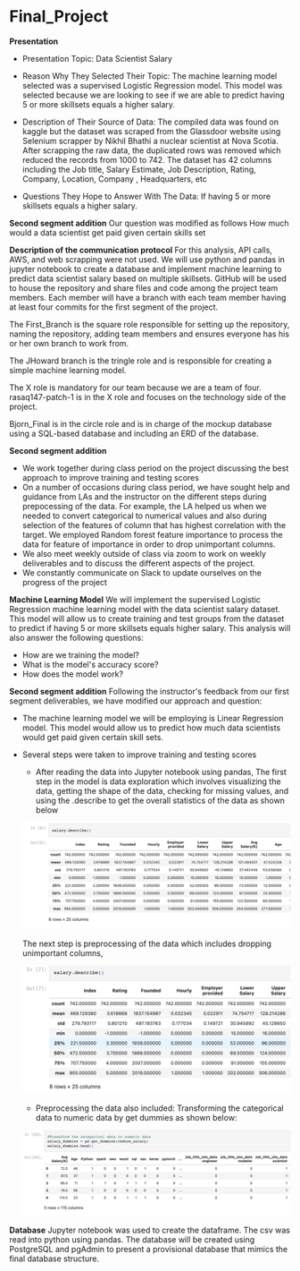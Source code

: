 # Final_Project
**Presentation**

- Presentation Topic: Data Scientist Salary

- Reason Why They Selected Their Topic: The machine learning model selected was a supervised Logistic Regression model. This model was selected because we are looking to see if we are able to predict having 5 or more skillsets equals a higher salary.

- Description of Their Source of Data: The compiled data was found on kaggle but the dataset was scraped from the Glassdoor website using Selenium scrapper by Nikhil Bhathi a nuclear scientist at Nova Scotia. After scrapping the raw data, the duplicated rows was removed which reduced the records from 1000 to 742. The dataset has 42 columns including the Job title, Salary Estimate, Job Description, Rating, Company, Location, Company , Headquarters, etc 

- Questions They Hope to Answer With The Data: If having 5 or more skillsets equals a higher salary.

**Second segment addition**
Our question was modified as follows
How much would a data scientist get paid given certain skills set

**Description of the communication protocol**
For this analysis, API calls, AWS, and web scrapping were not used. We will use python and pandas in jupyter notebook to create a database and implement machine learning to predict data scientist salary based on multiple skillsets. GitHub will be used to house the repository and share files and code among the project team members. Each member will have a branch with each team member having at least four commits for the first segment of the project. 

The First_Branch is the square role responsible for setting up the repository, naming the repository, adding team members and ensures everyone has his or her own branch to work from.

The JHoward branch is the tringle role and is responsible for creating a simple machine learning model. 

The X role is mandatory for our team because we are a team of four. rasaq147-patch-1 is in the X role and focuses on the technology side of the project. 

Bjorn_Final is in the circle role  and is in charge of the mockup database using a SQL-based database and including an ERD of the database.

**Second segment addition**
- We work together during class period on the project discussing the best approach to improve training and testing scores
- On a number of occasions during class period, we have sought help and guidance from LAs and the instructor on the different steps during prepocessing of the data. For example, the LA helped us when we needed to convert categorical to numerical values and also during selection of the features of column that has highest correlation with the target. We employed Random forest feature importance to process the data for feature of importance in order to drop unimportant columns.
- We also meet weekly outside of class via zoom to work on weekly deliverables and to discuss the different aspects of the project.
- We constantly communicate on Slack to update ourselves on the progress of the project

**Machine Learning Model**
We will implement the supervised Logistic Regression machine learning model with the data scientist salary dataset. This model will allow us to create training and test groups from the dataset to predict if having 5 or more skillsets equals higher salary. This analysis will also answer the following questions: 
- How are we training the model? 
- What is the model's accuracy score? 
- How does the model work?


**Second segment addition**
Following the instructor's feedback from our first segment deliverables, we have modified our approach and question:
- The machine learning model we will be employing is Linear Regression model. This model would allow us to predict how much data scientists would get paid given certain skill sets.
- Several steps were taken to improve training and testing scores
    - After reading the data into Jupyter notebook using pandas,
    The first step in the model is data exploration which involves visualizing the data, getting the shape of the data, checking for missing values, and using the .describe to get the overall statistics of the data as shown below

   ![Final_Project_image1](https://github.com/FUNMIIB/Final_Project/blob/main/Final_Project_image1.png)

    The next step is preprocessing of the data which includes dropping unimportant columns,  

    ![Final_Project_image2](https://github.com/FUNMIIB/Final_Project/blob/main/Final_Project_image2.png)

    - Preprocessing the data also included: Transforming the categorical data to numeric data by get dummies as shown below:

    ![Final_Project_image3](https://github.com/FUNMIIB/Final_Project/blob/main/Final_Project_image3.png)


**Database**
Jupyter notebook was used to create the dataframe. The csv was read into python using pandas. The database will be created using PostgreSQL and pgAdmin to present a provisional database that mimics the final database structure.













